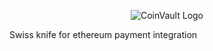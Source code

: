 <p align="center">
  <img src="https://github.com/alsma/coinvault/raw/master/docs/assets/logo.png" alt="CoinVault Logo"/>
</p>

Swiss knife for ethereum payment integration
